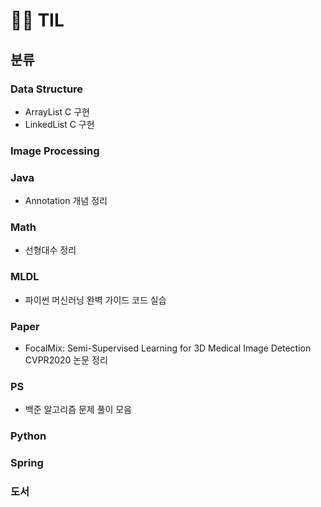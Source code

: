 # :woman_technologist: TIL
## 분류
### Data Structure
* ArrayList C 구현
* LinkedList C 구현

### Image Processing

### Java
* Annotation 개념 정리

### Math
* 선형대수 정리

### MLDL
* 파이썬 머신러닝 완벽 가이드 코드 실습

### Paper
* FocalMix: Semi-Supervised Learning for 3D Medical Image Detection CVPR2020 논문 정리

### PS
* 백준 알고리즘 문제 풀이 모음

### Python

### Spring

### 도서



